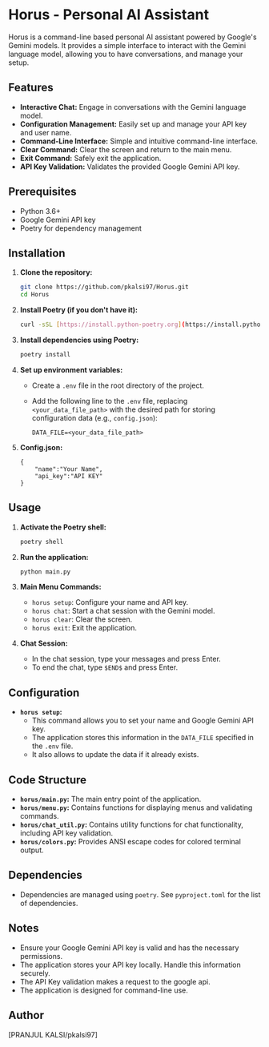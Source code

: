 # Horus - Personal AI Assistant

Horus is a command-line based personal AI assistant powered by Google's Gemini models. It provides a simple interface to interact with the Gemini language model, allowing you to have conversations, and manage your setup.

## Features

* **Interactive Chat:** Engage in conversations with the Gemini language model.
* **Configuration Management:** Easily set up and manage your API key and user name.
* **Command-Line Interface:** Simple and intuitive command-line interface.
* **Clear Command:** Clear the screen and return to the main menu.
* **Exit Command:** Safely exit the application.
* **API Key Validation:** Validates the provided Google Gemini API key.

## Prerequisites

* Python 3.6+
* Google Gemini API key
* Poetry for dependency management

## Installation

1.  **Clone the repository:**

    ```bash
    git clone https://github.com/pkalsi97/Horus.git
    cd Horus
    ```

2.  **Install Poetry (if you don't have it):**

    ```bash
    curl -sSL [https://install.python-poetry.org](https://install.python-poetry.org) | python3 -
    ```

3.  **Install dependencies using Poetry:**

    ```bash
    poetry install
    ```

4.  **Set up environment variables:**

    * Create a `.env` file in the root directory of the project.
    * Add the following line to the `.env` file, replacing `<your_data_file_path>` with the desired path for storing configuration data (e.g., `config.json`):

        ```
        DATA_FILE=<your_data_file_path>
        ```
5.  **Config.json:**
       ```
       {
           "name":"Your Name",
           "api_key":"API KEY"
       }
       ```


## Usage

1.  **Activate the Poetry shell:**

    ```bash
    poetry shell
    ```

2.  **Run the application:**

    ```bash
    python main.py
    ```

3.  **Main Menu Commands:**

    * `horus setup`: Configure your name and API key.
    * `horus chat`: Start a chat session with the Gemini model.
    * `horus clear`: Clear the screen.
    * `horus exit`: Exit the application.

4.  **Chat Session:**

    * In the chat session, type your messages and press Enter.
    * To end the chat, type `$END$` and press Enter.

## Configuration

* **`horus setup`:**
    * This command allows you to set your name and Google Gemini API key.
    * The application stores this information in the `DATA_FILE` specified in the `.env` file.
    * It also allows to update the data if it already exists.

## Code Structure

* **`horus/main.py`:** The main entry point of the application.
* **`horus/menu.py`:** Contains functions for displaying menus and validating commands.
* **`horus/chat_util.py`:** Contains utility functions for chat functionality, including API key validation.
* **`horus/colors.py`:** Provides ANSI escape codes for colored terminal output.

## Dependencies

* Dependencies are managed using `poetry`. See `pyproject.toml` for the list of dependencies.

## Notes

* Ensure your Google Gemini API key is valid and has the necessary permissions.
* The application stores your API key locally. Handle this information securely.
* The API Key validation makes a request to the google api.
* The application is designed for command-line use.

## Author

[PRANJUL KALSI/pkalsi97]
